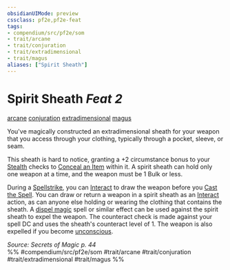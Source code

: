 ```yaml
---
obsidianUIMode: preview
cssclass: pf2e,pf2e-feat
tags:
- compendium/src/pf2e/som
- trait/arcane
- trait/conjuration
- trait/extradimensional
- trait/magus
aliases: ["Spirit Sheath"]
---
```

# Spirit Sheath  *Feat 2*  
[arcane](/rules/traits/arcane.md)  [conjuration](/rules/traits/conjuration.md)  [extradimensional](/rules/traits/extradimensional.md)  [magus](/rules/traits/magus-som.md)  


You've magically constructed an extradimensional sheath for your weapon that you access through your clothing, typically through a pocket, sleeve, or seam.

This sheath is hard to notice, granting a +2 circumstance bonus to your [Stealth](/compendium/skills.md#Stealth) checks to [Conceal an Item](/rules/actions/conceal-an-object.md) within it. A spirit sheath can hold only one weapon at a time, and the weapon must be 1 Bulk or less.

During a [Spellstrike](/rules/actions/spellstrike-som.md), you can [Interact](/rules/actions/interact.md) to draw the weapon before you [Cast the Spell](/rules/actions/cast-a-spell.md). You can draw or return a weapon in a spirit sheath as an [Interact](/rules/actions/interact.md) action, as can anyone else holding or wearing the clothing that contains the sheath. A [dispel magic](/compendium/spells/dispel-magic.md) spell or similar effect can be used against the spirit sheath to expel the weapon. The counteract check is made against your spell DC and uses the sheath's counteract level of 1. The weapon is also expelled if you become [unconscious](/rules/conditions.md#Unconscious).

*Source: Secrets of Magic p. 44*  
%% #compendium/src/pf2e/som #trait/arcane #trait/conjuration #trait/extradimensional #trait/magus %%
